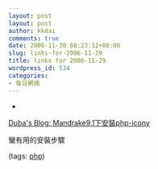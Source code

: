 ```yaml
---
layout: post
layout: post
author: kkdai
comments: true
date: 2006-11-30 08:23:12+00:00
slug: links-for-2006-11-29
title: links for 2006-11-29
wordpress_id: 534
categories:
- 每日網摘
---
```



	
  * 
		

[Duba's Blog: Mandrake9.1下安裝php-iconv](http://vrhost.spaces.live.com/blog/cns!840D61238181AC8F!272.entry)


		

蠻有用的安裝步驟


		

(tags: [php](http://del.icio.us/kkdai/php))


	


